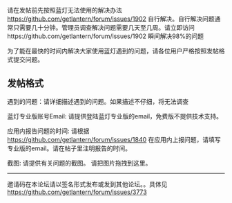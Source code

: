 请在发帖前先按照蓝灯无法使用的解决办法 https://github.com/getlantern/forum/issues/1902 自行解决。自行解决问题通常只需要几十分钟。管理员调查解决问题需要几天至几周。请立即访问https://github.com/getlantern/forum/issues/1902 瞬间解决98%的问题

为了能在最快的时间内解决大家使用蓝灯遇到的问题，请各位用户严格按照发帖格式提交问题。

## 发帖格式
遇到的问题：请详细描述遇到的问题。如果描述不仔细，将无法调查

蓝灯专业版账号Email:  请提供登陆蓝灯专业版的email，免费版不提供技术支持。

应用内报告问题的时间:  请根据 https://github.com/getlantern/forum/issues/1840 在应用内上报问题，请填写专业版的email。请在帖子里注明报告的时间。

截图: 请提供有关问题的截图。 请把图片拖拽到这里。


----
邀请码在本论坛请以签名形式发布或发到其他论坛。。具体见 https://github.com/getlantern/forum/issues/3773




